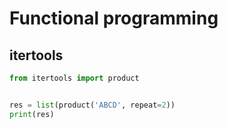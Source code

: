 # Functional programming



## itertools 

```python
from itertools import product


res = list(product('ABCD', repeat=2))
print(res)
```
